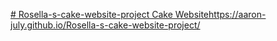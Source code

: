 [# Rosella-s-cake-website-project
Cake Website](https://aaron-july.github.io/Rosella-s-cake-website-project/)https://aaron-july.github.io/Rosella-s-cake-website-project/
